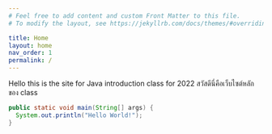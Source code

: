```yaml
---
# Feel free to add content and custom Front Matter to this file.
# To modify the layout, see https://jekyllrb.com/docs/themes/#overriding-theme-defaults

title: Home
layout: home
nav_order: 1
permalink: /
---
```

Hello this is the site for Java introduction class for 2022
สวัสดีนี่คือเว็บไซต์หลักของ class
```java
public static void main(String[] args) {
  System.out.println("Hello World!");
}
```
